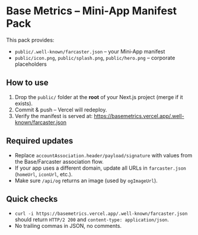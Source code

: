 # Base Metrics – Mini‑App Manifest Pack

This pack provides:
- `public/.well-known/farcaster.json` – your Mini‑App manifest
- `public/icon.png`, `public/splash.png`, `public/hero.png` – corporate placeholders

## How to use
1. Drop the `public/` folder at the **root** of your Next.js project (merge if it exists).
2. Commit & push – Vercel will redeploy.
3. Verify the manifest is served at:
   https://basemetrics.vercel.app/.well-known/farcaster.json

## Required updates
- Replace `accountAssociation.header/payload/signature` with values from the Base/Farcaster association flow.
- If your app uses a different domain, update all URLs in `farcaster.json` (`homeUrl`, `iconUrl`, etc.).
- Make sure `/api/og` returns an image (used by `ogImageUrl`).

## Quick checks
- `curl -i https://basemetrics.vercel.app/.well-known/farcaster.json` should return `HTTP/2 200` and `content-type: application/json`.
- No trailing commas in JSON, no comments.
